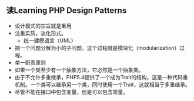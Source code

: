 ## 读Learning PHP Design Patterns
* 设计模式的宗旨就是重用
* 注重实质，淡化形式。
	* 统一建模语言（UML）
* 把一个问题分解为小的子问题，这个过程就是模块化（modularization）过程。
* 单一职责原则
* 如果一个类至少有一个抽象方法，它必然是一个抽象类。
* 由于不允许多重继承，PHP5.4提供了一个成为Trait的结构，这是一种代码重机制。一个类可以继承另一个类，同时使用一个Trait，这就相当于多重继承。
* 尽管不能在接口中包含变量，但是可以包含常量。